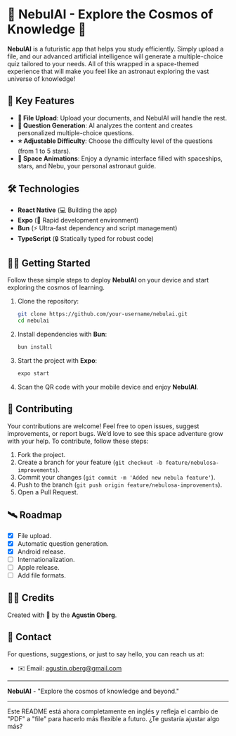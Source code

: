 # 🚀 NebulAI - Explore the Cosmos of Knowledge 🌌

**NebulAI** is a futuristic app that helps you study efficiently. Simply upload a file, and our advanced artificial intelligence will generate a multiple-choice quiz tailored to your needs. All of this wrapped in a space-themed experience that will make you feel like an astronaut exploring the vast universe of knowledge!

## 🌟 Key Features

- **📄 File Upload**: Upload your documents, and NebulAI will handle the rest.
- **🤖 Question Generation**: AI analyzes the content and creates personalized multiple-choice questions.
- **⭐ Adjustable Difficulty**: Choose the difficulty level of the questions (from 1 to 5 stars).
- **🚀 Space Animations**: Enjoy a dynamic interface filled with spaceships, stars, and Nebu, your personal astronaut guide.

## 🛠️ Technologies

- **React Native** (💻 Building the app)
- **Expo** (📲 Rapid development environment)
- **Bun** (⚡ Ultra-fast dependency and script management)
- **TypeScript** (🔒 Statically typed for robust code)

## 🧑‍🚀 Getting Started

Follow these simple steps to deploy **NebulAI** on your device and start exploring the cosmos of learning.

1. Clone the repository:

   ```bash
   git clone https://github.com/your-username/nebulai.git
   cd nebulai
   ```

2. Install dependencies with **Bun**:

   ```bash
   bun install
   ```

3. Start the project with **Expo**:

   ```bash
   expo start
   ```

4. Scan the QR code with your mobile device and enjoy **NebulAI**.

## 🚀 Contributing

Your contributions are welcome! Feel free to open issues, suggest improvements, or report bugs. We’d love to see this space adventure grow with your help. To contribute, follow these steps:

1. Fork the project.
2. Create a branch for your feature (`git checkout -b feature/nebulosa-improvements`).
3. Commit your changes (`git commit -m 'Added new nebula feature'`).
4. Push to the branch (`git push origin feature/nebulosa-improvements`).
5. Open a Pull Request.

## 🛰️ Roadmap

- [x] File upload.
- [x] Automatic question generation.
- [x] Android release.
- [ ] Internationalization.
- [ ] Apple release.
- [ ] Add file formats.

## 👩‍🚀 Credits

Created with 💙 by the **Agustin Oberg**.

## 📡 Contact

For questions, suggestions, or just to say hello, you can reach us at:

- ✉️ Email: agustin.oberg@gmail.com

---

**NebulAI** - "Explore the cosmos of knowledge and beyond."

---

Este README está ahora completamente en inglés y refleja el cambio de "PDF" a "file" para hacerlo más flexible a futuro. ¿Te gustaría ajustar algo más?
